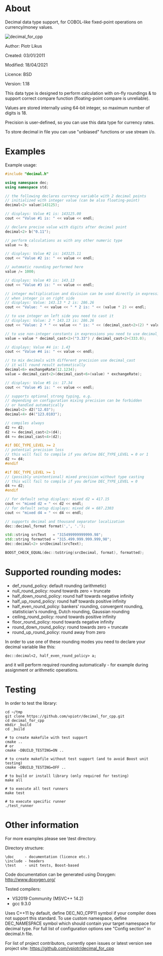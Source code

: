 # About     
Decimal data type support, for COBOL-like fixed-point operations on currency/money values.

![decimal_for_cpp](https://github.com/vpiotr/decimal_for_cpp/workflows/decimal_for_cpp/badge.svg?branch=master)

Author: Piotr Likus

Created: 03/01/2011

Modified: 18/04/2021

Licence: BSD

Version: 1.18


This data type is designed to perform calculation with on-fly  roundings
&  to  support  correct  compare  function  (floating-point  compare  is
unreliable).

Values are stored internally using 64-bit integer, so maximum number of
digits is 18.

Precision is user-defined, so you can use this data  type  for  currency
rates.

To store decimal in file you can use "unbiased" functions or use stream i/o.

# Examples

Example usage:
```c++
#include "decimal.h"

using namespace dec;
using namespace std;

// the following declares currency variable with 2 decimal points
// initialized with integer value (can be also floating-point)
decimal<2> value(143125);

// displays: Value #1 is: 143125.00
cout << "Value #1 is: " << value << endl;

// declare precise value with digits after decimal point
decimal<2> b("0.11");

// perform calculations as with any other numeric type
value += b;

// displays: Value #2 is: 143125.11
cout << "Value #2 is: " << value << endl;

// automatic rounding performed here
value /= 1000;

// displays: Value #3 is: 143.13
cout << "Value #3 is: " << value << endl;

// integer multiplication and division can be used directly in expression
// when integer is on right side
// displays: Value: 143.13 * 2 is: 286.26
cout << "Value: " << value << " * 2 is: " << (value * 2) << endl;

// to use integer on left side you need to cast it
// displays: Value: 2 * 143.13 is: 286.26
cout << "Value: 2 * " << value << " is: " << (decimal_cast<2>(2) * value) << endl;

// to use non-integer constants in expressions you need to use decimal_cast
value = value * decimal_cast<2>("3.33") / decimal_cast<2>(333.0);

// displays: Value #4 is: 1.43
cout << "Value #4 is: " << value << endl;

// to mix decimals with different precision use decimal_cast
// it will round result automatically
decimal<6> exchangeRate(12.1234);
value = decimal_cast<2>(decimal_cast<6>(value) * exchangeRate);

// displays: Value #5 is: 17.34
cout << "Value #5 is: " << value << endl;

// supports optional strong typing, e.g.
// depending on configuration mixing precision can be forbidden
// or handled automatically
decimal<2> d2("12.03");
decimal<4> d4("123.0103");

// compiles always
d2 += d2;
d2 += decimal_cast<2>(d4);
d4 += decimal_cast<4>(d2);

#if DEC_TYPE_LEVEL >= 2
// potential precision loss
// this will fail to compile if you define DEC_TYPE_LEVEL = 0 or 1
d2 += d4;
#endif

#if DEC_TYPE_LEVEL >= 1
// (possibly unintentional) mixed precision without type casting
// this will fail to compile if you define DEC_TYPE_LEVEL = 0
d4 += d2;
#endif

// for default setup displays: mixed d2 = 417.15
cout << "mixed d2 = " << d2 << endl;
// for default setup displays: mixed d4 = 687.2303
cout << "mixed d4 = " << d4 << endl;

// supports decimal and thousand separator localization
dec::decimal_format format(',', '.');

std::string srcText   = "315499999999999.98";
std::string formatted = "315.499.999.999.999,98";
dec::decimal<2> srcDecimal(srcText);

BOOST_CHECK_EQUAL(dec::toString(srcDecimal, format), formatted);

```

# Supported rounding modes:

* def_round_policy: default rounding (arithmetic)
* null_round_policy: round towards zero = truncate
* half_down_round_policy: round half towards negative infinity
* half_up_round_policy: round half towards positive infinity
* half_even_round_policy: bankers' rounding, convergent rounding, statistician's rounding, Dutch rounding, Gaussian rounding
* ceiling_round_policy: round towards positive infinity
* floor_round_policy: round towards negative infinity
* round_down_round_policy: round towards zero = truncate
* round_up_round_policy: round away from zero

In order to use one of these rounding modes you need to declare your decimal variable like this:

    dec::decimal<2, half_even_round_policy> a;
    
and it will perform required rounding automatically - for example during assignment or arithmetic operations.    

# Testing

In order to test the library:

    cd ~/tmp
    git clone https://github.com/vpiotr/decimal_for_cpp.git
    cd decimal_for_cpp
    mkdir _build
    cd _build
    
    # to create makefile with test support
    cmake ..    
    # or
    cmake -DBUILD_TESTING=ON ..

    # to create makefile without test support (and to avoid Boost unit testing)
    cmake -DBUILD_TESTING=OFF ..
    
    # to build or install library (only required for testing)
    make all
    
    # to execute all test runners 
    make test
    
    # to execute specific runner
    ./test_runner


# Other information
For more examples please see \test directory.

Directory structure:
```
\doc     - documentation (licence etc.)
\include - headers
\test    - unit tests, Boost-based
```

Code documentation can be generated using Doxygen:
http://www.doxygen.org/

Tested compilers:

- VS2019 Community (MSVC++ 14.2)
- gcc 9.3.0

Uses C++11 by default, define DEC_NO_CPP11 symbol if your compiler does not support this standard.
To use custom namespace, define DEC_NAMESPACE symbol which should contain your target namespace for decimal type.
For full list of configuration options see "Config section" in decimal.h file.

For list of project contributors, currently open issues or latest version see project site:
https://github.com/vpiotr/decimal_for_cpp


